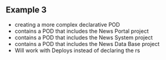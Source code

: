 ## Example 3

- creating a more complex declarative POD
- contains a POD that includes the News Portal project
- contains a POD that includes the News System project
- contains a POD that includes the News Data Base project
- Will work with Deploys instead of declaring the rs 
 